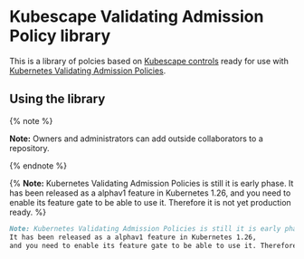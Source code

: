 # Kubescape Validating Admission Policy library

This is a library of polcies based on [Kubescape controls](https://hub.armosec.io/docs/controls) ready for use with [Kubernetes Validating Admission Policies](https://kubernetes.io/docs/reference/access-authn-authz/validating-admission-policy/).

## Using the library


{% note %}

**Note:** Owners and administrators can add outside collaborators to a repository.

{% endnote %}

{% 
**Note:** Kubernetes Validating Admission Policies is still it is early phase. 
It has been released as a alphav1 feature in Kubernetes 1.26,
and you need to enable its feature gate to be able to use it. Therefore it is not yet production ready. 
%}

```markdown
Note: Kubernetes Validating Admission Policies is still it is early phase. 
It has been released as a alphav1 feature in Kubernetes 1.26,
and you need to enable its feature gate to be able to use it. Therefore it is not yet production ready.
```



